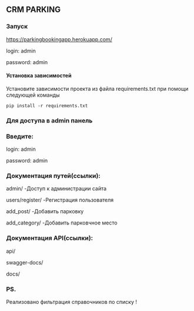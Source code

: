 ## CRM PARKING

### Запуск

https://parkingbookingapp.herokuapp.com/

login: admin

password: admin

#### Установка зависимостей 

Установите зависимости проекта из файла requirements.txt при помощи следующей команды

`pip install -r requirements.txt`

### Для доступа в admin панель

### Введите:

login: admin

password: admin

### Документация путей(ссылки):

admin/                              -Доступ к администрации сайта

users/register/                     -Регистрация пользователя

add_post/                           -Добавить парковку

add_category/                       -Добавить парковчное место

### Документация API(ссылки):

api/

swagger-docs/

docs/

### PS.

Реализовано фильтрация справочников по списку !
